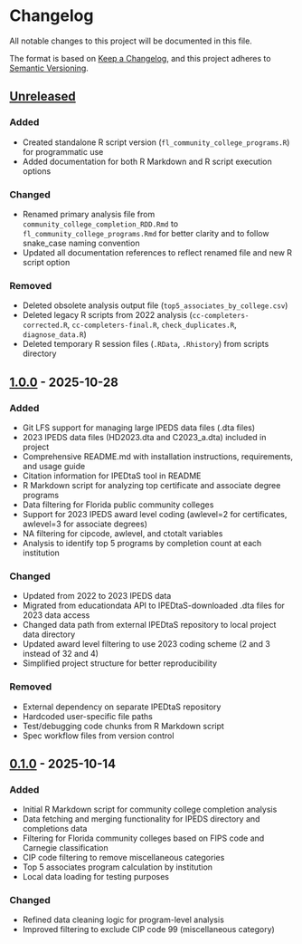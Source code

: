 # Changelog

All notable changes to this project will be documented in this file.

The format is based on [Keep a Changelog](https://keepachangelog.com/en/1.1.0/),
and this project adheres to [Semantic Versioning](https://semver.org/spec/v2.0.0.html).

## [Unreleased]

### Added

- Created standalone R script version (`fl_community_college_programs.R`) for programmatic use
- Added documentation for both R Markdown and R script execution options

### Changed

- Renamed primary analysis file from `community_college_completion_RDD.Rmd` to `fl_community_college_programs.Rmd` for better clarity and to follow snake_case naming convention
- Updated all documentation references to reflect renamed file and new R script option

### Removed

- Deleted obsolete analysis output file (`top5_associates_by_college.csv`)
- Deleted legacy R scripts from 2022 analysis (`cc-completers-corrected.R`, `cc-completers-final.R`, `check_duplicates.R`, `diagnose_data.R`)
- Deleted temporary R session files (`.RData`, `.Rhistory`) from scripts directory

## [1.0.0] - 2025-10-28

### Added

- Git LFS support for managing large IPEDS data files (.dta files)
- 2023 IPEDS data files (HD2023.dta and C2023_a.dta) included in project
- Comprehensive README.md with installation instructions, requirements, and usage guide
- Citation information for IPEDtaS tool in README
- R Markdown script for analyzing top certificate and associate degree programs
- Data filtering for Florida public community colleges
- Support for 2023 IPEDS award level coding (awlevel=2 for certificates, awlevel=3 for associate degrees)
- NA filtering for cipcode, awlevel, and ctotalt variables
- Analysis to identify top 5 programs by completion count at each institution

### Changed

- Updated from 2022 to 2023 IPEDS data
- Migrated from educationdata API to IPEDtaS-downloaded .dta files for 2023 data access
- Changed data path from external IPEDtaS repository to local project data directory
- Updated award level filtering to use 2023 coding scheme (2 and 3 instead of 32 and 4)
- Simplified project structure for better reproducibility

### Removed

- External dependency on separate IPEDtaS repository
- Hardcoded user-specific file paths
- Test/debugging code chunks from R Markdown script
- Spec workflow files from version control

## [0.1.0] - 2025-10-14

### Added

- Initial R Markdown script for community college completion analysis
- Data fetching and merging functionality for IPEDS directory and completions data
- Filtering for Florida community colleges based on FIPS code and Carnegie classification
- CIP code filtering to remove miscellaneous categories
- Top 5 associates program calculation by institution
- Local data loading for testing purposes

### Changed

- Refined data cleaning logic for program-level analysis
- Improved filtering to exclude CIP code 99 (miscellaneous category)

[unreleased]: https://github.com/community-college-completion/compare/v1.0.0...HEAD
[1.0.0]: https://github.com/community-college-completion/compare/v0.1.0...v1.0.0
[0.1.0]: https://github.com/community-college-completion/releases/tag/v0.1.0
